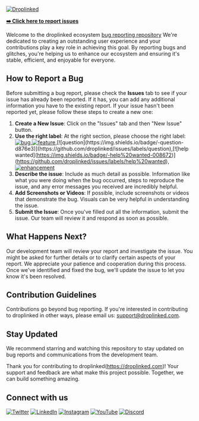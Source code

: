 [![Droplinked](https://droplinked.com/static/media/green-droplinked-logo.edeb621b337561c89c6dcdc614d9850b.svg)](https://droplinked.com)

[**➡️ Click here to report issues**](https://github.com/droplinked/issues/issues/new/choose)

Welcome to the droplinked ecosystem [bug reporting repository](https://github.com/droplinked/issues/issues) We're dedicated to creating an outstanding user experience and your contributions play a key role in achieving this goal. By reporting bugs and glitches, you're helping us to enhance our ecosystem and ensuring it's stable, efficient, and enjoyable for everyone.

## How to Report a Bug

Before submitting a bug report, please check the **Issues** tab to see if your issue has already been reported. If it has, you can add any additional information you have to the existing report. If your issue hasn't been reported yet, please follow these steps to create a new one:

1. **Create a New Issue**: Click on the "Issues" tab and then "New Issue" button.
3. **Use the right label**: At the right section, please choose the right label:
[![bug](https://img.shields.io/badge/-bug-d73a4a)](https://github.com/droplinked/issues/labels/bug),[![feature](https://img.shields.io/badge/-feature-1D76DB)]([https://droplinked.com](https://github.com/droplinked/issues/labels/feature)),[![question](https://img.shields.io/badge/-question-d876e3)](https://github.com/droplinked/issues/labels/question),[![help wanted](https://img.shields.io/badge/-help%20wanted-008672)](https://github.com/droplinked/issues/labels/help%20wanted),[![enhancement](https://img.shields.io/badge/-enhancement-a2eeef)](https://github.com/droplinked/issues/labels/enhancement)
3. **Describe the issue**: Include as much detail as possible. Information like what you were doing when the bug occurred, steps to reproduce the issue, and any error messages you received are incredibly helpful.
4. **Add Screenshots or Videos**: If possible, include screenshots or videos that demonstrate the bug. Visuals can be very helpful in understanding the issue.
5. **Submit the Issue**: Once you've filled out all the information, submit the issue. Our team will review it and respond as soon as possible.


## What Happens Next?

Our development team will review your report and investigate the issue. You might be asked for further details or to clarify certain aspects of your report. We appreciate your patience and cooperation during this process. Once we've identified and fixed the bug, we'll update the issue to let you know it's been resolved.

## Contribution Guidelines

Contributions go beyond bug reporting. If you're interested in contributing to droplinked in other ways, please email us: support@droplinked.com.

## Stay Updated

We recommend starring and watching this repository to stay updated on bug reports and communications from the development team.

Thank you for contributing to droplinked(https://droplinked.com)! Your support and feedback are what make this project possible. Together, we can build something amazing.

## Connect with us

[![Twitter](https://img.shields.io/twitter/url?label=Follow%20%40Droplinked&style=social&url=https%3A%2F%2Ftwitter.com%2FDroplinked)](https://twitter.com/droplinked)
[![LinkedIn](https://img.shields.io/badge/LinkedIn-Connect%20with%20us-blue)](https://www.linkedin.com/company/droplinked)
[![Instagram](https://img.shields.io/badge/Instagram-Follow%20%40Droplinked-orange)](https://instagram.com/drop.linked)
[![YouTube](https://img.shields.io/badge/YouTube-Subscribe-red)](https://www.youtube.com/channel/UCfIz9d7XvIbTKgEVnMvk0Cw)
[![Discord](https://img.shields.io/badge/Discord-Join%20us-7289da)](https://discord.gg/dGcdKDAj)
